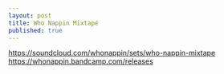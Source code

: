 ```yaml
---
layout: post
title: Who Nappin Mixtape
published: true
---
```


<https://soundcloud.com/whonappin/sets/who-nappin-mixtape>
<https://whonappin.bandcamp.com/releases>
